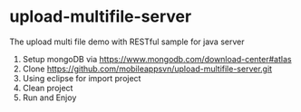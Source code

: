 # upload-multifile-server
The upload multi file demo with RESTful sample for java server

1. Setup mongoDB via https://www.mongodb.com/download-center#atlas
2. Clone https://github.com/mobileappsvn/upload-multifile-server.git
3. Using eclipse for import project
4. Clean project
5. Run and Enjoy
